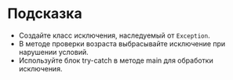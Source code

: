 # Подсказка

- Создайте класс исключения, наследуемый от `Exception`.
- В методе проверки возраста выбрасывайте исключение при нарушении условий.
- Используйте блок try-catch в методе main для обработки исключения.
